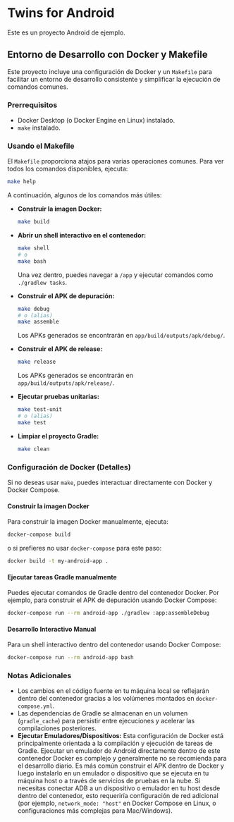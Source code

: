 # Twins for Android

Este es un proyecto Android de ejemplo.

## Entorno de Desarrollo con Docker y Makefile

Este proyecto incluye una configuración de Docker y un `Makefile` para facilitar un entorno de desarrollo consistente y simplificar la ejecución de comandos comunes.

### Prerrequisitos

- Docker Desktop (o Docker Engine en Linux) instalado.
- `make` instalado.

### Usando el Makefile

El `Makefile` proporciona atajos para varias operaciones comunes. Para ver todos los comandos disponibles, ejecuta:

```bash
make help
```

A continuación, algunos de los comandos más útiles:

- **Construir la imagen Docker:**
  ```bash
  make build
  ```

- **Abrir un shell interactivo en el contenedor:**
  ```bash
  make shell
  # o
  make bash
  ```
  Una vez dentro, puedes navegar a `/app` y ejecutar comandos como `./gradlew tasks`.

- **Construir el APK de depuración:**
  ```bash
  make debug
  # o (alias)
  make assemble
  ```
  Los APKs generados se encontrarán en `app/build/outputs/apk/debug/`.

- **Construir el APK de release:**
  ```bash
  make release
  ```
  Los APKs generados se encontrarán en `app/build/outputs/apk/release/`.

- **Ejecutar pruebas unitarias:**
  ```bash
  make test-unit
  # o (alias)
  make test
  ```

- **Limpiar el proyecto Gradle:**
  ```bash
  make clean
  ```

### Configuración de Docker (Detalles)

Si no deseas usar `make`, puedes interactuar directamente con Docker y Docker Compose.

#### Construir la imagen Docker

Para construir la imagen Docker manualmente, ejecuta:

```bash
docker-compose build
```
o si prefieres no usar `docker-compose` para este paso:
```bash
docker build -t my-android-app .
```

#### Ejecutar tareas Gradle manualmente

Puedes ejecutar comandos de Gradle dentro del contenedor Docker. Por ejemplo, para construir el APK de depuración usando Docker Compose:
```bash
docker-compose run --rm android-app ./gradlew :app:assembleDebug
```

#### Desarrollo Interactivo Manual

Para un shell interactivo dentro del contenedor usando Docker Compose:
```bash
docker-compose run --rm android-app bash
```

### Notas Adicionales

- Los cambios en el código fuente en tu máquina local se reflejarán dentro del contenedor gracias a los volúmenes montados en `docker-compose.yml`.
- Las dependencias de Gradle se almacenan en un volumen (`gradle_cache`) para persistir entre ejecuciones y acelerar las compilaciones posteriores.
- **Ejecutar Emuladores/Dispositivos:** Esta configuración de Docker está principalmente orientada a la compilación y ejecución de tareas de Gradle. Ejecutar un emulador de Android directamente dentro de este contenedor Docker es complejo y generalmente no se recomienda para el desarrollo diario. Es más común construir el APK dentro de Docker y luego instalarlo en un emulador o dispositivo que se ejecuta en tu máquina host o a través de servicios de pruebas en la nube. Si necesitas conectar ADB a un dispositivo o emulador en tu host desde dentro del contenedor, esto requeriría configuración de red adicional (por ejemplo, `network_mode: "host"` en Docker Compose en Linux, o configuraciones más complejas para Mac/Windows).
